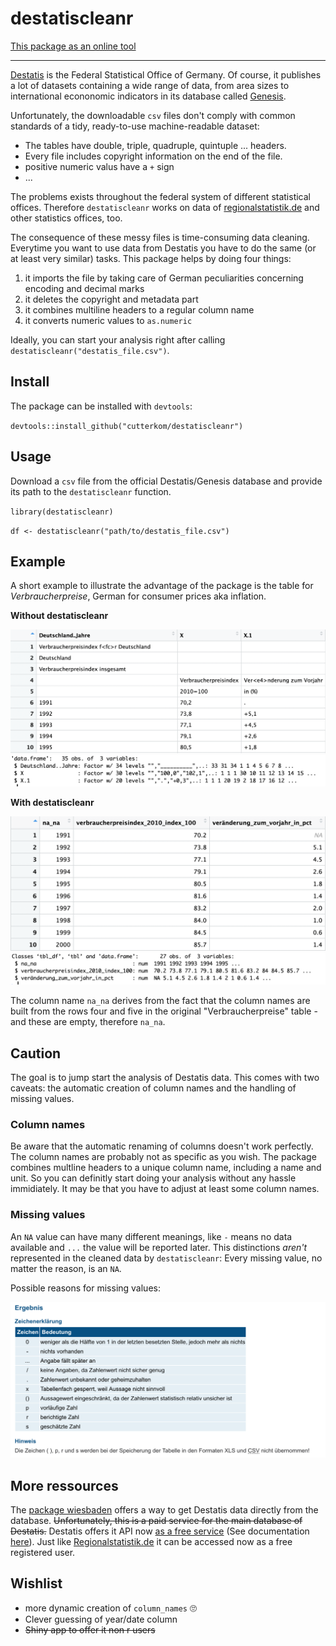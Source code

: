# destatiscleanr

[This package as an online tool](http://apps.katharinabrunner.de/destatiscleaner)

---

[Destatis](http://destatis.de) is the Federal Statistical Office of Germany. Of course, it publishes a lot of datasets containing a wide range of data, from area sizes to international econonomic indicators in its database called [Genesis](https://www-genesis.destatis.de/genesis/online).

Unfortunately, the downloadable `csv` files don't comply with common standards of a tidy, ready-to-use machine-readable dataset:

* The tables have double, triple, quadruple, quintuple ... headers.
* Every file includes copyright information on the end of the file.
* positive numeric valus have a `+` sign
* ...

The problems exists throughout the federal system of different statistical offices. Therefore `destatiscleanr` works on data of [regionalstatistik.de](http://regionalstatistik.de) and other statistics offices, too.

The consequence of these messy files is time-consuming data cleaning. Everytime you want to use data from Destatis you have to do the same (or at least very similar) tasks. This package helps by doing four things:

1. it imports the file by taking care of German peculiarities concerning encoding and decimal marks
2. it deletes the copyright and metadata part
3. it combines multiline headers to a regular column name
4. it converts numeric values to `as.numeric`

Ideally, you can start your analysis right after calling `destatiscleanr("destatis_file.csv")`.

## Install

The package can be installed with `devtools`:

`devtools::install_github("cutterkom/destatiscleanr")`

## Usage

Download a `csv` file from the official Destatis/Genesis database and provide its path to the `destatiscleanr` function.

`library(destatiscleanr)`

`df <- destatiscleanr("path/to/destatis_file.csv")`

## Example

A short example to illustrate the advantage of the package is the table for *Verbraucherpreise*, German for consumer prices aka inflation.

**Without destatiscleanr**

![](img/before.png)
![](img/before_str.png)

**With destatiscleanr**

![](img/after.png)
![](img/after_str.png)

The column name `na_na` derives from the fact that the column names are built from the rows four and five in the original "Verbraucherpreise" table - and these are empty, therefore `na_na`.

## Caution

The goal is to jump start the analysis of Destatis data. This comes with two caveats: the automatic creation of column names and the handling of missing values.

### Column names

Be aware that the automatic renaming of columns doesn't work perfectly. The column names are probably not as specific as you wish. The package combines multline headers to a unique column name, including a name and unit. So you can definitly start doing your analysis without any hassle immidiately. It may be that you have to adjust at least some column names.

### Missing values

An `NA` value can have many different meanings, like `-` means no data available and `...` the value will be reported later. This distinctions *aren't* represented in the cleaned data by `destatiscleanr`: Every missing value, no matter the reason, is an `NA`.

Possible reasons for missing values:

![](img/missing_values.png)


## More ressources

The [package wiesbaden](https://github.com/sumtxt/wiesbaden) offers a way to get Destatis data directly from the database. ~~Unfortunately, this is a paid service for the main database of Destatis.~~ Destatis offers it API now [as a free service](https://www.destatis.de/DE/PresseService/Presse/Pressemitteilungen/2019/01/PD19_006_p001.html) (See documentation [here](https://www-genesis.destatis.de/genesis/misc/GENESIS-Webservices_Einfuehrung.pdf)). Just like [Regionalstatistik.de](http://regionalstatistik.de) it can be accessed now as a free registered user.

## Wishlist

- more dynamic creation of `column_names` :roll_eyes:
- Clever guessing of year/date column
- ~~Shiny app to offer it non r users~~
